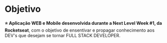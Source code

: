 # Objetivo
**:star: Aplicação WEB e Mobile desenvolvida durante a Next Level Week #1, da Rocketseat**, com o objetivo de ensentivar e propagar conhecimento aos DEV's que desejam se tornar FULL STACK DEVELOPER.

